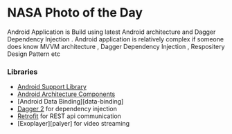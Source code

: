 # NASA Photo of the Day

Android Application is Build using latest Android architecture and Dagger Dependency Injection . Android application is relatively complex if someone does know MVVM architecture , Dagger Dependency Injection , Respositery Design Pattern etc

### Libraries
* [Android Support Library][support-lib]
* [Android Architecture Components][arch]
* [Android Data Binding][data-binding]
* [Dagger 2][dagger2] for dependency injection
* [Retrofit][retrofit] for REST api communication
* [Exoplayer][palyer] for video streaming





[support-lib]: https://developer.android.com/topic/libraries/support-library/index.html
[arch]: https://developer.android.com/arch
[dagger2]: https://google.flipshop.io/dagger
[retrofit]: http://square.flipshop.io/retrofit
[player]: https://developer.android.com/guide/topics/media/exoplayer

